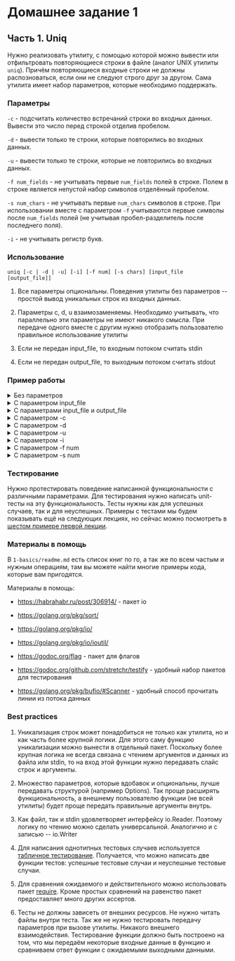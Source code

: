 # Домашнее задание 1

## Часть 1. Uniq

Нужно реализовать утилиту, с помощью которой можно вывести или отфильтровать
повторяющиеся строки в файле (аналог UNIX утилиты `uniq`). Причём повторяющиеся
входные строки не должны распозноваться, если они не следуют строго друг за другом.
Сама утилита имеет набор параметров, которые необходимо поддержать.

### Параметры

`-с` - подсчитать количество встречаний строки во входных данных.
Вывести это число перед строкой отделив пробелом.

`-d` - вывести только те строки, которые повторились во входных данных.

`-u` - вывести только те строки, которые не повторились во входных данных.

`-f num_fields` - не учитывать первые `num_fields` полей в строке.
Полем в строке является непустой набор символов отделённый пробелом.

`-s num_chars` - не учитывать первые `num_chars` символов в строке.
При использовании вместе с параметром `-f` учитываются первые символы
после `num_fields` полей (не учитывая пробел-разделитель после
последнего поля).

`-i` - не учитывать регистр букв.

### Использование

`uniq [-c | -d | -u] [-i] [-f num] [-s chars] [input_file [output_file]]`

1. Все параметры опциональны. Поведения утилиты без параметров --
простой вывод уникальных строк из входных данных.

2. Параметры c, d, u взаимозаменяемы. Необходимо учитывать,
что параллельно эти параметры не имеют никакого смысла. При
передаче одного вместе с другим нужно отобразить пользователю
правильное использование утилиты

3. Если не передан input_file, то входным потоком считать stdin

4. Если не передан output_file, то выходным потоком считать stdout

### Пример работы

<details>
    <summary>Без параметров</summary>

```bash
$cat input.txt
I love music.
I love music.
I love music.

I love music of Kartik.
I love music of Kartik.
Thanks.
I love music of Kartik.
I love music of Kartik.
$cat input.txt | go run uniq.go
I love music.

I love music of Kartik.
Thanks.
I love music of Kartik.
```

</details>

<details>
    <summary>С параметром input_file</summary>

```bash
$cat input.txt
I love music.
I love music.
I love music.

I love music of Kartik.
I love music of Kartik.
Thanks.
I love music of Kartik.
I love music of Kartik.
$go run uniq.go input.txt
I love music.

I love music of Kartik.
Thanks.
I love music of Kartik.
```

</details>

<details>
    <summary>С параметрами input_file и output_file</summary>

```bash
$cat input.txt
I love music.
I love music.
I love music.

I love music of Kartik.
I love music of Kartik.
Thanks.
I love music of Kartik.
I love music of Kartik.
$go run uniq.go input.txt output.txt
$cat output.txt
I love music.

I love music of Kartik.
Thanks.
I love music of Kartik.
```

</details>

<details>
    <summary>С параметром -c</summary>

```bash
$cat input.txt
I love music.
I love music.
I love music.

I love music of Kartik.
I love music of Kartik.
Thanks.
I love music of Kartik.
I love music of Kartik.
$cat input.txt | go run uniq.go -c
3 I love music.
1 
2 I love music of Kartik.
1 Thanks.
2 I love music of Kartik.
```

</details>

<details>
    <summary>С параметром -d</summary>

```bash
$cat input.txt
I love music.
I love music.
I love music.

I love music of Kartik.
I love music of Kartik.
Thanks.
I love music of Kartik.
I love music of Kartik.
$cat input.txt | go run uniq.go -d
I love music.
I love music of Kartik.
I love music of Kartik.
```

</details>

<details>
    <summary>С параметром -u</summary>

```bash
$cat input.txt
I love music.
I love music.
I love music.

I love music of Kartik.
I love music of Kartik.
Thanks.
I love music of Kartik.
I love music of Kartik.
$cat input.txt | go run uniq.go -u

Thanks.
```

</details>

<details>
    <summary>С параметром -i</summary>

```bash
$cat input.txt
I LOVE MUSIC.
I love music.
I LoVe MuSiC.

I love MuSIC of Kartik.
I love music of kartik.
Thanks.
I love music of kartik.
I love MuSIC of Kartik.
$cat input.txt | go run uniq.go -i
I LOVE MUSIC.

I love MuSIC of Kartik.
Thanks.
I love music of kartik.
```

</details>

<details>
    <summary>С параметром -f num</summary>

```bash
$cat input.txt
We love music.
I love music.
They love music.

I love music of Kartik.
We love music of Kartik.
Thanks.
$cat input.txt | go run uniq.go -f 1
We love music.

I love music of Kartik.
Thanks.
```

</details>

<details>
    <summary>С параметром -s num</summary>

```bash
$cat input.txt
I love music.
A love music.
C love music.

I love music of Kartik.
We love music of Kartik.
Thanks.
$cat input.txt | go run uniq.go -s 1
I love music.

I love music of Kartik.
We love music of Kartik.
Thanks.
```

</details>

### Тестирование

Нужно протестировать поведение написанной функциональности
с различными параметрами. Для тестирования нужно написать unit-тесты
на эту функциональность. Тесты нужны как для успешных случаев,
так и для неуспешных. Примеры с тестами мы будем показывать ещё на
следующих лекциях, но сейчас можно посмотреть в [шестом примере первой лекции](https://github.com/go-park-mail-ru/lectures/blob/master/1-basics/6_is_sorted/sorted/sorted_test.go).

### Материалы в помощь

В `1-basics/readme.md` есть список книг по го, а так же по всем частым и нужным операциям, там вы можете найти многие примеры кода, которые вам пригодятся.

Материалы в помощь:

* https://habrahabr.ru/post/306914/ - пакет io

* https://golang.org/pkg/sort/

* https://golang.org/pkg/io/

* https://golang.org/pkg/io/ioutil/

* https://godoc.org/flag - пакет для флагов

* https://godoc.org/github.com/stretchr/testify - удобный набор
пакетов для тестирования

* https://golang.org/pkg/bufio/#Scanner - удобный способ прочитать
линии из потока данных

### Best practices

1. Уникализация строк может понадобиться не только как утилита,
но и как часть более крупной логики. Для этого саму функцию
уникализации можно вынести в отдельный пакет. Поскольку
более крупная логика не всегда связана с чтением аргументов
и данных из файла или stdin, то на вход этой функции нужно
передавать слайс строк и аргументы.

2. Множество параметров, которые вдобавок и опциональны, лучше
передавать структурой (например Options). Так проще расширять
функциональность, а внешнему пользователю функции (не всей утилиты)
будет проще передать правильные аргументы внутрь.

3. Как файл, так и stdin удовлетворяет интерфейсу io.Reader.
Поэтому логику по чтению можно сделать универсальной. Аналогично
и с записью -- io.Writer

4. Для написания однотипных тестовых случаев используется
[табличное тестирование](https://github.com/golang/go/wiki/TableDrivenTests). Получается, что можно написать две функции
тестов: успешные тестовые случаи и неуспешные тестовые случаи.

5. Для сравнения ожидаемого и действительного можно использовать
пакет [require](https://godoc.org/github.com/stretchr/testify/require).
Кроме простых сравнений на равенство пакет предоставляет много
других ассертов.

6. Тесты не должны зависеть от внешних ресурсов. Не нужно читать
файлы внутри теста. Так же не нужно тестировать передачу параметров
при вызове утилиты. Никакого внешнего взаимодействия. Тестирование
функции должно быть построено на том, что мы передаём некоторые
входные данные в функцию и сравниваем ответ функции с ожидаемыми
выходными данными.